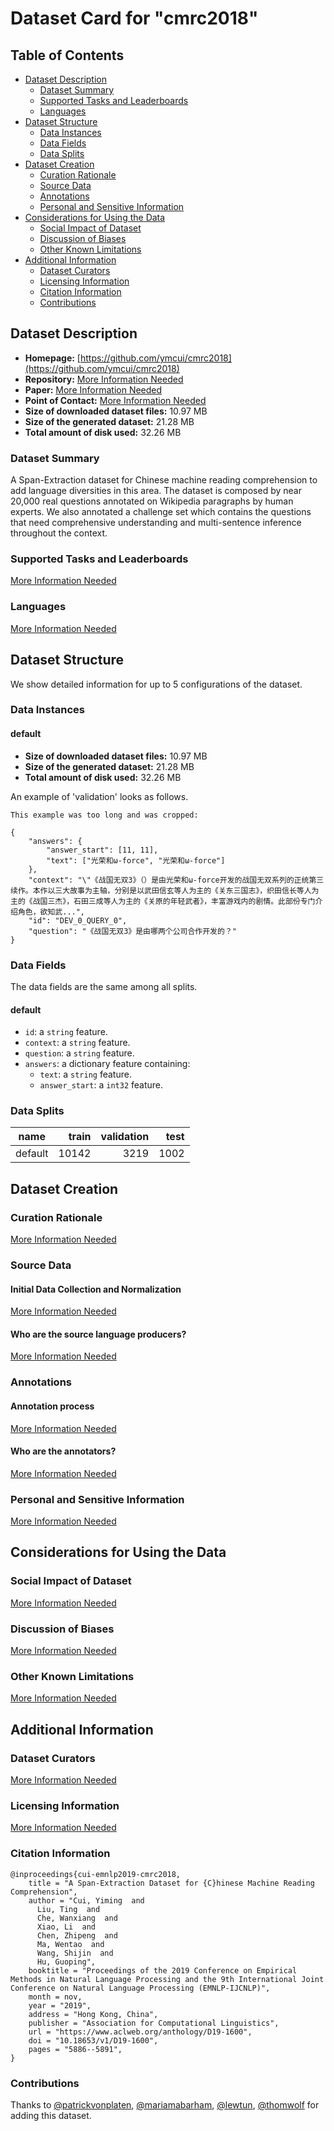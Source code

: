 ---
---

# Dataset Card for "cmrc2018"

## Table of Contents
- [Dataset Description](#dataset-description)
  - [Dataset Summary](#dataset-summary)
  - [Supported Tasks and Leaderboards](#supported-tasks-and-leaderboards)
  - [Languages](#languages)
- [Dataset Structure](#dataset-structure)
  - [Data Instances](#data-instances)
  - [Data Fields](#data-fields)
  - [Data Splits](#data-splits)
- [Dataset Creation](#dataset-creation)
  - [Curation Rationale](#curation-rationale)
  - [Source Data](#source-data)
  - [Annotations](#annotations)
  - [Personal and Sensitive Information](#personal-and-sensitive-information)
- [Considerations for Using the Data](#considerations-for-using-the-data)
  - [Social Impact of Dataset](#social-impact-of-dataset)
  - [Discussion of Biases](#discussion-of-biases)
  - [Other Known Limitations](#other-known-limitations)
- [Additional Information](#additional-information)
  - [Dataset Curators](#dataset-curators)
  - [Licensing Information](#licensing-information)
  - [Citation Information](#citation-information)
  - [Contributions](#contributions)

## Dataset Description

- **Homepage:** [https://github.com/ymcui/cmrc2018](https://github.com/ymcui/cmrc2018)
- **Repository:** [More Information Needed](https://github.com/huggingface/datasets/blob/master/CONTRIBUTING.md#how-to-contribute-to-the-dataset-cards)
- **Paper:** [More Information Needed](https://github.com/huggingface/datasets/blob/master/CONTRIBUTING.md#how-to-contribute-to-the-dataset-cards)
- **Point of Contact:** [More Information Needed](https://github.com/huggingface/datasets/blob/master/CONTRIBUTING.md#how-to-contribute-to-the-dataset-cards)
- **Size of downloaded dataset files:** 10.97 MB
- **Size of the generated dataset:** 21.28 MB
- **Total amount of disk used:** 32.26 MB

### Dataset Summary

A Span-Extraction dataset for Chinese machine reading comprehension to add language
diversities in this area. The dataset is composed by near 20,000 real questions annotated
on Wikipedia paragraphs by human experts. We also annotated a challenge set which
contains the questions that need comprehensive understanding and multi-sentence
inference throughout the context.

### Supported Tasks and Leaderboards

[More Information Needed](https://github.com/huggingface/datasets/blob/master/CONTRIBUTING.md#how-to-contribute-to-the-dataset-cards)

### Languages

[More Information Needed](https://github.com/huggingface/datasets/blob/master/CONTRIBUTING.md#how-to-contribute-to-the-dataset-cards)

## Dataset Structure

We show detailed information for up to 5 configurations of the dataset.

### Data Instances

#### default

- **Size of downloaded dataset files:** 10.97 MB
- **Size of the generated dataset:** 21.28 MB
- **Total amount of disk used:** 32.26 MB

An example of 'validation' looks as follows.
```
This example was too long and was cropped:

{
    "answers": {
        "answer_start": [11, 11],
        "text": ["光荣和ω-force", "光荣和ω-force"]
    },
    "context": "\"《战国无双3》（）是由光荣和ω-force开发的战国无双系列的正统第三续作。本作以三大故事为主轴，分别是以武田信玄等人为主的《关东三国志》，织田信长等人为主的《战国三杰》，石田三成等人为主的《关原的年轻武者》，丰富游戏内的剧情。此部份专门介绍角色，欲知武...",
    "id": "DEV_0_QUERY_0",
    "question": "《战国无双3》是由哪两个公司合作开发的？"
}
```

### Data Fields

The data fields are the same among all splits.

#### default
- `id`: a `string` feature.
- `context`: a `string` feature.
- `question`: a `string` feature.
- `answers`: a dictionary feature containing:
  - `text`: a `string` feature.
  - `answer_start`: a `int32` feature.

### Data Splits

| name  |train|validation|test|
|-------|----:|---------:|---:|
|default|10142|      3219|1002|

## Dataset Creation

### Curation Rationale

[More Information Needed](https://github.com/huggingface/datasets/blob/master/CONTRIBUTING.md#how-to-contribute-to-the-dataset-cards)

### Source Data

#### Initial Data Collection and Normalization

[More Information Needed](https://github.com/huggingface/datasets/blob/master/CONTRIBUTING.md#how-to-contribute-to-the-dataset-cards)

#### Who are the source language producers?

[More Information Needed](https://github.com/huggingface/datasets/blob/master/CONTRIBUTING.md#how-to-contribute-to-the-dataset-cards)

### Annotations

#### Annotation process

[More Information Needed](https://github.com/huggingface/datasets/blob/master/CONTRIBUTING.md#how-to-contribute-to-the-dataset-cards)

#### Who are the annotators?

[More Information Needed](https://github.com/huggingface/datasets/blob/master/CONTRIBUTING.md#how-to-contribute-to-the-dataset-cards)

### Personal and Sensitive Information

[More Information Needed](https://github.com/huggingface/datasets/blob/master/CONTRIBUTING.md#how-to-contribute-to-the-dataset-cards)

## Considerations for Using the Data

### Social Impact of Dataset

[More Information Needed](https://github.com/huggingface/datasets/blob/master/CONTRIBUTING.md#how-to-contribute-to-the-dataset-cards)

### Discussion of Biases

[More Information Needed](https://github.com/huggingface/datasets/blob/master/CONTRIBUTING.md#how-to-contribute-to-the-dataset-cards)

### Other Known Limitations

[More Information Needed](https://github.com/huggingface/datasets/blob/master/CONTRIBUTING.md#how-to-contribute-to-the-dataset-cards)

## Additional Information

### Dataset Curators

[More Information Needed](https://github.com/huggingface/datasets/blob/master/CONTRIBUTING.md#how-to-contribute-to-the-dataset-cards)

### Licensing Information

[More Information Needed](https://github.com/huggingface/datasets/blob/master/CONTRIBUTING.md#how-to-contribute-to-the-dataset-cards)

### Citation Information

```
@inproceedings{cui-emnlp2019-cmrc2018,
    title = "A Span-Extraction Dataset for {C}hinese Machine Reading Comprehension",
    author = "Cui, Yiming  and
      Liu, Ting  and
      Che, Wanxiang  and
      Xiao, Li  and
      Chen, Zhipeng  and
      Ma, Wentao  and
      Wang, Shijin  and
      Hu, Guoping",
    booktitle = "Proceedings of the 2019 Conference on Empirical Methods in Natural Language Processing and the 9th International Joint Conference on Natural Language Processing (EMNLP-IJCNLP)",
    month = nov,
    year = "2019",
    address = "Hong Kong, China",
    publisher = "Association for Computational Linguistics",
    url = "https://www.aclweb.org/anthology/D19-1600",
    doi = "10.18653/v1/D19-1600",
    pages = "5886--5891",
}

```


### Contributions

Thanks to [@patrickvonplaten](https://github.com/patrickvonplaten), [@mariamabarham](https://github.com/mariamabarham), [@lewtun](https://github.com/lewtun), [@thomwolf](https://github.com/thomwolf) for adding this dataset.